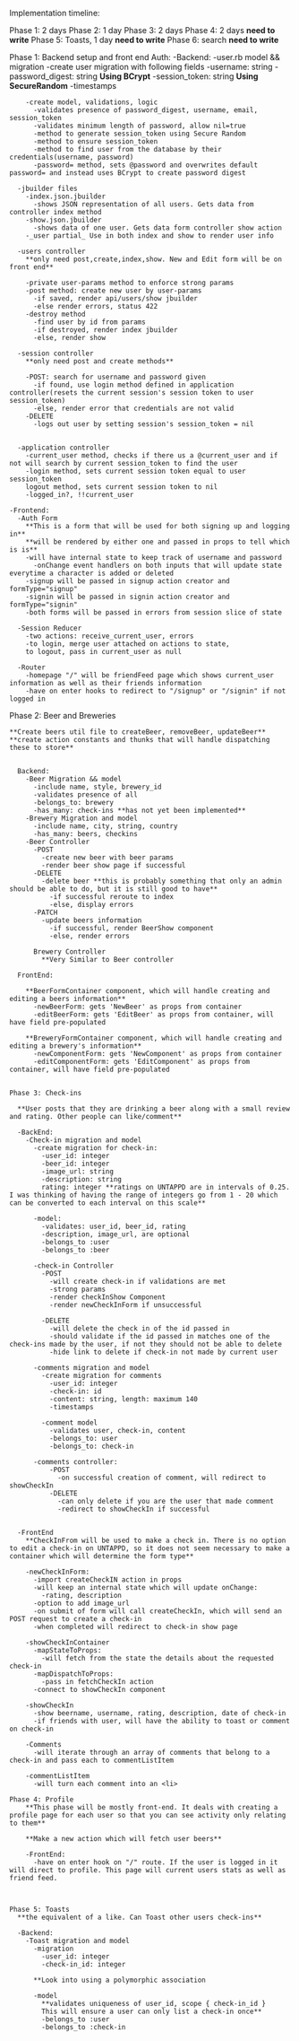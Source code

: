 
Implementation timeline:

  Phase 1: 2 days
  Phase 2: 1 day
  Phase 3: 2 days
  Phase 4: 2 days **need to write**
  Phase 5: Toasts, 1 day **need to write**
  Phase 6: search **need to write**

  Phase 1: Backend setup and front end Auth:
    -Backend:
      -user.rb model && migration
        -create user migration with following fields
          -username: string
          -password_digest: string **Using BCrypt**
          -session_token: string **Using SecureRandom**
          -timestamps

        -create model, validations, logic
          -validates presence of password_digest, username, email, session_token
          -validates minimum length of password, allow nil=true
          -method to generate session_token using Secure Random
          -method to ensure session_token
          -method to find user from the database by their credentials(username, password)
          -password= method, sets @password and overwrites default password= and instead uses BCrypt to create password digest

      -jbuilder files
        -index.json.jbuilder
          -shows JSON representation of all users. Gets data from controller index method
        -show.json.jbuilder
          -shows data of one user. Gets data form controller show action
        -_user partial_ Use in both index and show to render user info

      -users controller
        **only need post,create,index,show. New and Edit form will be on front end**

        -private user-params method to enforce strong params
        -post method: create new user by user-params  
          -if saved, render api/users/show jbuilder
          -else render errors, status 422
        -destroy method
          -find user by id from params
          -if destroyed, render index jbuilder
          -else, render show

      -session controller
        **only need post and create methods**

        -POST: search for username and password given
          -if found, use login method defined in application controller(resets the current session's session token to user session_token)
          -else, render error that credentials are not valid
        -DELETE
          -logs out user by setting session's session_token = nil


      -application controller
        -current_user method, checks if there us a @current_user and if not will search by current session_token to find the user
        -login method, sets current session token equal to user session_token
        logout method, sets current session token to nil
        -logged_in?, !!current_user

    -Frontend:
      -Auth Form
        **This is a form that will be used for both signing up and logging in**
        **will be rendered by either one and passed in props to tell which is is**
        -will have internal state to keep track of username and password
          -onChange event handlers on both inputs that will update state everytime a character is added or deleted
        -signup will be passed in signup action creator and formType="signup"
        -signin will be passed in signin action creator and formType="signin"
        -both forms will be passed in errors from session slice of state

      -Session Reducer
        -two actions: receive_current_user, errors
        -to login, merge user attached on actions to state,
        to logout, pass in current_user as null

      -Router
        -homepage "/" will be friendFeed page which shows current_user information as well as their friends information
        -have on enter hooks to redirect to "/signup" or "/signin" if not logged in





  Phase 2: Beer and Breweries

    **Create beers util file to createBeer, removeBeer, updateBeer**
    **create action constants and thunks that will handle dispatching these to store**


      Backend:
        -Beer Migration && model
          -include name, style, brewery_id
          -validates presence of all
          -belongs_to: brewery
          -has_many: check-ins **has not yet been implemented**
        -Brewery Migration and model
          -include name, city, string, country
          -has_many: beers, checkins
        -Beer Controller
          -POST
            -create new beer with beer params
            -render beer show page if successful
          -DELETE
            -delete beer **this is probably something that only an admin should be able to do, but it is still good to have**
              -if successful reroute to index
              -else, display errors
          -PATCH
            -update beers information
              -if successful, render BeerShow component
              -else, render errors

          Brewery Controller
            **Very Similar to Beer controller

      FrontEnd:

        **BeerFormContainer component, which will handle creating and editing a beers information**
          -newBeerForm: gets 'NewBeer' as props from container
          -editBeerForm: gets 'EditBeer' as props from container, will have field pre-populated

        **BreweryFormContainer component, which will handle creating and editing a brewery's information**
          -newComponentForm: gets 'NewComponent' as props from container
          -editComponentForm: gets 'EditComponent' as props from container, will have field pre-populated


    Phase 3: Check-ins

      **User posts that they are drinking a beer along with a small review and rating. Other people can like/comment**

      -BackEnd:
        -Check-in migration and model
          -create migration for check-in:
            -user_id: integer
            -beer_id: integer
            -image_url: string
            -description: string
            rating: integer **ratings on UNTAPPD are in intervals of 0.25. I was thinking of having the range of integers go from 1 - 20 which can be converted to each interval on this scale**

          -model:
            -validates: user_id, beer_id, rating
            -description, image_url, are optional
            -belongs_to :user
            -belongs_to :beer

          -check-in Controller
            -POST
              -will create check-in if validations are met
              -strong params
              -render checkInShow Component
              -render newCheckInForm if unsuccessful

            -DELETE
              -will delete the check in of the id passed in
              -should validate if the id passed in matches one of the check-ins made by the user, if not they should not be able to delete
              -hide link to delete if check-in not made by current user

          -comments migration and model
            -create migration for comments
              -user_id: integer
              -check-in: id
              -content: string, length: maximum 140
              -timestamps

            -comment model
              -validates user, check-in, content
              -belongs_to: user
              -belongs_to: check-in

          -comments controller:
              -POST
                -on successful creation of comment, will redirect to showCheckIn
              -DELETE
                -can only delete if you are the user that made comment
                -redirect to showCheckIn if successful


      -FrontEnd
        **CheckInFrom will be used to make a check in. There is no option to edit a check-in on UNTAPPD, so it does not seem necessary to make a container which will determine the form type**

        -newCheckInForm:
          -import createCheckIN action in props
          -will keep an internal state which will update onChange:
            -rating, description
          -option to add image_url
          -on submit of form will call createCheckIn, which will send an POST request to create a check-in
          -when completed will redirect to check-in show page

        -showCheckInContainer
          -mapStateToProps:
            -will fetch from the state the details about the requested check-in
          -mapDispatchToProps:
            -pass in fetchCheckIn action
          -connect to showCheckIn component

        -showCheckIn
          -show beername, username, rating, description, date of check-in
          -if friends with user, will have the ability to toast or comment on check-in

        -Comments
          -will iterate through an array of comments that belong to a check-in and pass each to commentListItem

        -commentListItem
          -will turn each comment into an <li>

    Phase 4: Profile
        **This phase will be mostly front-end. It deals with creating a profile page for each user so that you can see activity only relating to them**

        **Make a new action which will fetch user beers**

        -FrontEnd:
          -have on enter hook on "/" route. If the user is logged in it will direct to profile. This page will current users stats as well as friend feed.



    Phase 5: Toasts
      **the equivalent of a like. Can Toast other users check-ins**

      -Backend:
        -Toast migration and model
          -migration
            -user_id: integer
            -check-in_id: integer

          **Look into using a polymorphic association

          -model
            **validates uniqueness of user_id, scope { check-in_id }
            This will ensure a user can only list a check-in once**
            -belongs_to :user
            -belongs_to :check-in
